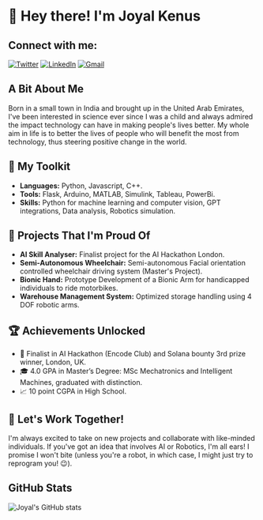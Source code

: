 
# 👋 Hey there! I'm Joyal Kenus

## Connect with me:
[![Twitter](https://img.icons8.com/fluent/48/000000/twitter.png)](https://x.com/JKenus81167?t=1KyQrznOvvyhsCyjO4OiSA&s=08)
[![LinkedIn](https://img.icons8.com/fluent/48/000000/linkedin.png)](https://www.linkedin.com/in/joyal-kenus-7aa6b21b9)
[![Gmail](https://img.icons8.com/fluent/48/000000/gmail.png)](joyalkenus2711@gmail.com@gmail.com)

## A Bit About Me
Born in a small town in India and brought up in the United Arab Emirates, I've been interested in science ever since I was a child and always admired the impact technology can have in making people's lives better. My whole aim in life is to better the lives of people who will benefit the most from technology, thus steering positive change in the world.

## 🧰 My Toolkit
- **Languages:** Python, Javascript, C++.
- **Tools:** Flask, Arduino, MATLAB, Simulink, Tableau, PowerBi.
- **Skills:** Python for machine learning and computer vision, GPT integrations, Data analysis, Robotics simulation.

## 🚀 Projects That I'm Proud Of
- **AI Skill Analyser:** Finalist project for the AI Hackathon London.
- **Semi-Autonomous Wheelchair:** Semi-autonomous Facial orientation controlled wheelchair driving system (Master's Project).
- **Bionic Hand:** Prototype Development of a Bionic Arm for handicapped individuals to ride motorbikes.
- **Warehouse Management System:** Optimized storage handling using 4 DOF robotic arms.

## 🏆 Achievements Unlocked
- 🥉  Finalist in AI Hackathon (Encode Club) and Solana bounty 3rd prize winner, London, UK.
- 🎓 4.0 GPA in Master’s Degree: MSc Mechatronics and Intelligent Machines, graduated with distinction.
- 📈 10 point CGPA in High School.

## 🤝 Let's Work Together!
I'm always excited to take on new projects and collaborate with like-minded individuals. If you've got an idea that involves AI or Robotics, I'm all ears! I promise I won't bite (unless you're a robot, in which case, I might just try to reprogram you! 😉).

## GitHub Stats
![Joyal's GitHub stats](https://github-readme-stats.vercel.app/api?username=joyalkenus&show_icons=true&theme=radical)

